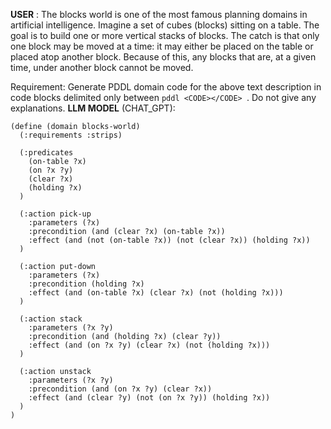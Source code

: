 **USER** :
The blocks world is one of the most famous planning domains in artificial intelligence. Imagine a set of cubes (blocks) sitting on a table. The goal is to build one or more vertical stacks of blocks. The catch is that only one block may be moved at a time: it may either be placed on the table or placed atop another block. Because of this, any blocks that are, at a given time, under another block cannot be moved.
 
 Requirement: Generate PDDL domain code for the above text description in code blocks delimited only between ```pddl <CODE></CODE> ```. Do not give any explanations.
**LLM MODEL** (CHAT_GPT):
```pddl
(define (domain blocks-world)
  (:requirements :strips)
  
  (:predicates
    (on-table ?x)
    (on ?x ?y)
    (clear ?x)
    (holding ?x)
  )
  
  (:action pick-up
    :parameters (?x)
    :precondition (and (clear ?x) (on-table ?x))
    :effect (and (not (on-table ?x)) (not (clear ?x)) (holding ?x))
  )
  
  (:action put-down
    :parameters (?x)
    :precondition (holding ?x)
    :effect (and (on-table ?x) (clear ?x) (not (holding ?x)))
  )
  
  (:action stack
    :parameters (?x ?y)
    :precondition (and (holding ?x) (clear ?y))
    :effect (and (on ?x ?y) (clear ?x) (not (holding ?x)))
  )
  
  (:action unstack
    :parameters (?x ?y)
    :precondition (and (on ?x ?y) (clear ?x))
    :effect (and (clear ?y) (not (on ?x ?y)) (holding ?x))
  )
)

```